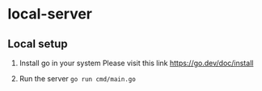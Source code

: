 # local-server


## Local setup
1. Install go in your system
Please visit this link https://go.dev/doc/install

2. Run the server `go run cmd/main.go`